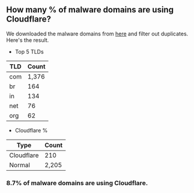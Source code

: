 ## How many % of malware domains are using Cloudflare?


We downloaded the malware domains from [here](https://urlhaus.abuse.ch) and filter out duplicates.
Here's the result.


[//]: # (start replacement)


- Top 5 TLDs

| TLD | Count |
| --- | --- |
| com | 1,376 |
| br | 164 |
| in | 134 |
| net | 76 |
| org | 62 |


- Cloudflare %

| Type | Count |
| --- | --- |
| Cloudflare | 210 |
| Normal | 2,205 |


### 8.7% of malware domains are using Cloudflare.